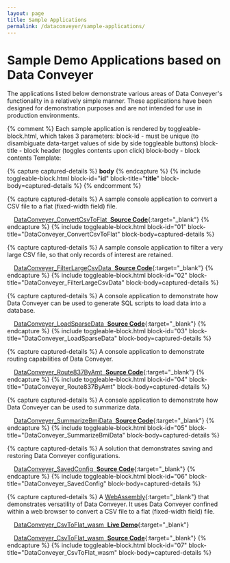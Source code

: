 ```yaml
---
layout: page
title: Sample Applications
permalink: /dataconveyer/sample-applications/
---
```


# Sample Demo Applications based on Data&nbsp;Conveyer

The applications listed below demonstrate various areas of Data&nbsp;Conveyer's functionality in a relatively simple manner.
These applications have been designed for demonstration purposes and are not intended for use in production environments.

{% comment %}
  Each sample application is rendered by toggleable-block.html, which takes 3 parameters:
  block-id - must be unique (to disambiguate data-target values of side by side toggleable buttons)
  block-title - block header (toggles contents upon click)
  block-body - block contents
  Template:
<!-- __title__ -->
{% capture captured-details %}
__body__
{% endcapture %}
{% include toggleable-block.html block-id="__id__" block-title="__title__" block-body=captured-details %}
{% endcomment %}

<!-- DataConveyer_ConvertCsvToFlat -->
{% capture captured-details %}
A sample console application to convert a CSV file to a flat (fixed-width field) file.

&nbsp;&nbsp;&nbsp;&nbsp;[DataConveyer_ConvertCsvToFlat &nbsp;**Source Code**](https://github.com/mavidian/DataConveyer_ConvertCsvToFlat){:target="_blank"}
{% endcapture %}
{% include toggleable-block.html block-id="01" block-title="DataConveyer_ConvertCsvToFlat" block-body=captured-details %}

<!-- DataConveyer_FilterLargeCsvData -->
{% capture captured-details %}
A sample console application to filter a very large CSV file, so that only records of interest are retained.

&nbsp;&nbsp;&nbsp;&nbsp;[DataConveyer_FilterLargeCsvData &nbsp;**Source Code**](https://github.com/mavidian/DataConveyer_FilterLargeCsvData){:target="_blank"}
{% endcapture %}
{% include toggleable-block.html block-id="02" block-title="DataConveyer_FilterLargeCsvData" block-body=captured-details %}

<!-- DataConveyer_LoadSparseData -->
{% capture captured-details %}
A console application to demonstrate how Data&nbsp;Conveyer can be used to generate SQL scripts to load data into a database.

&nbsp;&nbsp;&nbsp;&nbsp;[DataConveyer_LoadSparseData &nbsp;**Source Code**](https://github.com/mavidian/DataConveyer_LoadSparseData){:target="_blank"}
{% endcapture %}
{% include toggleable-block.html block-id="03" block-title="DataConveyer_LoadSparseData" block-body=captured-details %}

<!-- DataConveyer_Route837ByAmt -->
{% capture captured-details %}
A console application to demonstrate routing capabilities of Data&nbsp;Conveyer.

&nbsp;&nbsp;&nbsp;&nbsp;[DataConveyer_Route837ByAmt  &nbsp;**Source Code**](https://github.com/mavidian/DataConveyer_Route837ByAmt){:target="_blank"}
{% endcapture %}
{% include toggleable-block.html block-id="04" block-title="DataConveyer_Route837ByAmt" block-body=captured-details %}

<!-- DataConveyer_SummarizeBmiData -->
{% capture captured-details %}
A console application to demonstrate how Data&nbsp;Conveyer can be used to summarize data.

&nbsp;&nbsp;&nbsp;&nbsp;[DataConveyer_SummarizeBmiData  &nbsp;**Source Code**](https://github.com/mavidian/DataConveyer_SummarizeBmiData){:target="_blank"}
{% endcapture %}
{% include toggleable-block.html block-id="05" block-title="DataConveyer_SummarizeBmiData" block-body=captured-details %}

<!-- DataConveyer_SavedConfig -->
{% capture captured-details %}
A solution that demonstrates saving and restoring Data&nbsp;Conveyer configurations.

&nbsp;&nbsp;&nbsp;&nbsp;[DataConveyer_SavedConfig  &nbsp;**Source Code**](https://github.com/mavidian/DataConveyer_SavedConfig){:target="_blank"}
{% endcapture %}
{% include toggleable-block.html block-id="06" block-title="DataConveyer_SavedConfig" block-body=captured-details %}

<!-- DataConveyer_CsvToFlat_wasm -->
{% capture captured-details %}
A [WebAssembly](https://webassembly.org/){:target="_blank"} that demonstrates versatility of Data&nbsp;Conveyer. It uses Data&nbsp;Conveyer confined within a web browser to convert a CSV file to a flat (fixed-width field) file.

&nbsp;&nbsp;&nbsp;&nbsp;[DataConveyer_CsvToFlat_wasm  &nbsp;**Live Demo**](https://mavidian.github.io/DataConveyer_CsvToFlat_wasm/){:target="_blank"}

&nbsp;&nbsp;&nbsp;&nbsp;[DataConveyer_CsvToFlat_wasm  &nbsp;**Source Code**](https://github.com/mavidian/DataConveyer_CsvToFlat_wasm){:target="_blank"}
{% endcapture %}
{% include toggleable-block.html block-id="07" block-title="DataConveyer_CsvToFlat_wasm" block-body=captured-details %}
